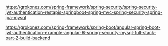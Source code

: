 https://grokonez.com/spring-framework/spring-security/spring-security-jwt-authentication-restapis-springboot-spring-mvc-spring-security-spring-jpa-mysql

https://grokonez.com/spring-framework/spring-boot/angular-spring-boot-jwt-authentication-example-angular-6-spring-security-mysql-full-stack-part-2-build-backend